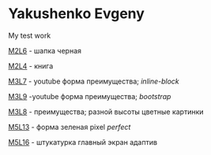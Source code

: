 # Yakushenko Evgeny
My test work

[M2L6](https://YakushenkoES.github.io/M2L6/Index.html "шапка черная") - шапка черная

[M2L4](https://YakushenkoES.github.io/M2L4/Index.html "книга") - книга

[M3L7](https://YakushenkoES.github.io/M3L7/Index.html "верстка через inline-block") - youtube форма преимущества; *inline-block*

[M3L9](https://YakushenkoES.github.io/M3L9/Index.html "Мой первый урок") -youtube форма преимущества; *bootstrap*

[M3L8](https://YakushenkoES.github.io/M3L8/Index.html "верстка через bootstrap") - преимущества; разной высоты цветные картинки

[M5L13](https://YakushenkoES.github.io/M5L13/Index.html "Pixel perfect") - форма зеленая pixel *perfect*

[M5L16](https://YakushenkoES.github.io/M5L16/Index.html "штукатурка главный экран адаптив") - штукатурка главный экран адаптив

